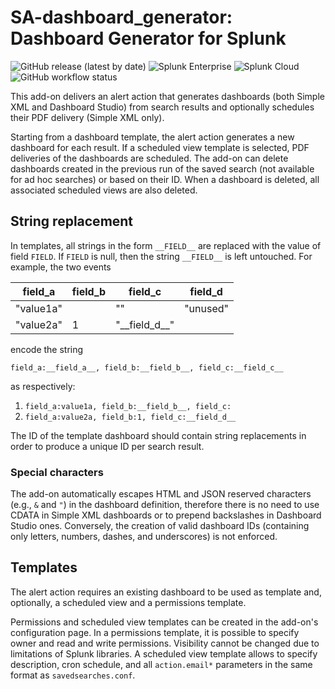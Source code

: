 # SA-dashboard_generator: Dashboard Generator for Splunk

![GitHub release (latest by date)](https://img.shields.io/github/v/release/aserpi/SA-dashboard_generator)
![Splunk Enterprise](https://img.shields.io/badge/Splunk%20Enterprise-8.0+-67a53e?logo=splunk)
![Splunk Cloud](https://img.shields.io/badge/Splunk%20Cloud-compatible-ed0080?logo=splunk)
![GitHub workflow status](https://img.shields.io/github/actions/workflow/status/aserpi/SA-dashboard_generator/release_action.yml)

This add-on delivers an alert action that generates dashboards (both Simple XML and Dashboard
Studio) from search results and optionally schedules their PDF delivery (Simple XML only).

Starting from a dashboard template, the alert action generates a new dashboard for each result.
If a scheduled view template is selected, PDF deliveries of the dashboards are scheduled.
The add-on can delete dashboards created in the previous run of the saved search (not available for
ad hoc searches) or based on their ID.
When a dashboard is deleted, all associated scheduled views are also deleted.


## String replacement

In templates, all strings in the form `__FIELD__` are replaced with the value of field `FIELD`.
If `FIELD` is null, then the string `__FIELD__` is left untouched.
For example, the two events

| field\_a  | field\_b | field\_c           | field\_d |
|-----------|----------|--------------------|----------|
| "value1a" |          | ""                 | "unused" |
| "value2a" | 1        | "\_\_field\_d\_\_" |          |

encode the string  

```
field_a:__field_a__, field_b:__field_b__, field_c:__field_c__
```

as respectively:

1. `field_a:value1a, field_b:__field_b__, field_c:`
2. `field_a:value2a, field_b:1, field_c:__field_d__`

The ID of the template dashboard should contain string replacements in order to produce a unique ID
per search result.

### Special characters
The add-on automatically escapes HTML and JSON reserved characters (e.g., `&` and `"`) in the
dashboard definition, therefore there is no need to use CDATA in Simple XML dashboards or to
prepend backslashes in Dashboard Studio ones.
Conversely, the creation of valid dashboard IDs (containing only letters, numbers, dashes, and
underscores) is not enforced.


## Templates

The alert action requires an existing dashboard to be used as template and, optionally, a scheduled
view and a permissions template.

Permissions and scheduled view templates can be created in the add-on's configuration page.
In a permissions template, it is possible to specify owner and read and write permissions.
Visibility cannot be changed due to limitations of Splunk libraries.
A scheduled view template allows to specify description, cron schedule, and all `action.email*`
parameters in the same format as `savedsearches.conf`.
